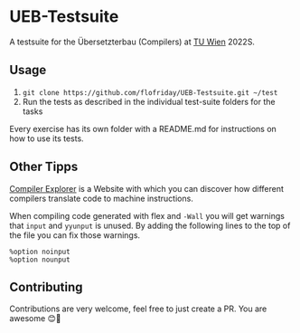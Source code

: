# UEB-Testsuite

A testsuite for the Übersetzterbau (Compilers) at [TU Wien](https://www.tuwien.at/en/) 2022S.

## Usage

1. `git clone https://github.com/flofriday/UEB-Testsuite.git ~/test`
2. Run the tests as described in the individual test-suite folders for the tasks

Every exercise has its own folder with a README.md for instructions on how to
use its tests.

## Other Tipps
[Compiler Explorer](https://godbolt.org/z/PjP4r1GqP) is a Website with which you can discover how different compilers translate code to machine instructions.

When compiling code generated with flex and `-Wall` you will get warnings that `input` and `yyunput` is unused. By adding the following lines to the top of the file you can fix those warnings.
```
%option noinput
%option nounput
```

## Contributing

Contributions are very welcome, feel free to just create a PR.
You are awesome 😊🎉

